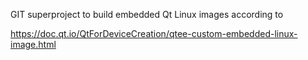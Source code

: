 
GIT superproject to build embedded Qt Linux images according to

https://doc.qt.io/QtForDeviceCreation/qtee-custom-embedded-linux-image.html

